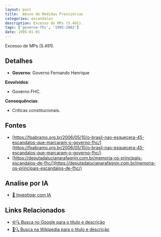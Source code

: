 ```yaml
---
layout: post
title:  Abuso de Medidas Provisórias
categories: escandalos
description: Excesso de MPs (5.491).
tags: ['governo-fhc', '1995-2002']
date: 1995-01-01
---
```


Excesso de MPs (5.491).

## Detalhes
- **Governo**: Governo Fernando Henrique

**Envolvidos**:
- Governo FHC.


**Consequências**:
- Críticas constitucionais.


## Fontes
- [https://fpabramo.org.br/2006/05/10/o-brasil-nao-esquecera-45-escandalos-que-marcaram-o-governo-fhc/](https://fpabramo.org.br/2006/05/10/o-brasil-nao-esquecera-45-escandalos-que-marcaram-o-governo-fhc/)
- [https://deputadalucianarafagnin.com.br/memoria-os-principais-escandalos-de-fhc/](https://deputadalucianarafagnin.com.br/memoria-os-principais-escandalos-de-fhc/)


## Analise por IA
- [🤖 Investigar com IA](https://www.perplexity.ai/search?q=Abuso%20de%20Medidas%20Provis%C3%B3rias%20Excesso%20de%20MPs%20%285.491%29.%20Governo%20Fernando%20Henrique)

## Links Relacionados
- [🌐🔍 Busca no Google para o título e descrição](https://www.google.com/search?q=Abuso%20de%20Medidas%20Provis%C3%B3rias%20Excesso%20de%20MPs%20%285.491%29.%20Governo%20Fernando%20Henrique)
- [📖🔍 Busca na Wikipedia para o título e descrição](https://pt.wikipedia.org/w/index.php?search=Abuso%20de%20Medidas%20Provis%C3%B3rias%20Excesso%20de%20MPs%20%285.491%29.%20Governo%20Fernando%20Henrique)

